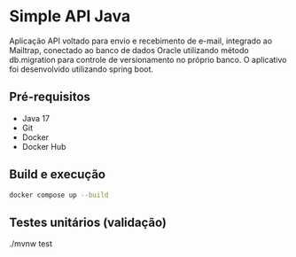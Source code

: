 # Simple API Java

Aplicação API voltado para envio e recebimento de e-mail, integrado ao Mailtrap, conectado ao banco de dados Oracle utilizando método db.migration para controle de versionamento no próprio banco.
O aplicativo foi desenvolvido utilizando spring boot.

## Pré-requisitos

- Java 17
- Git
- Docker
- Docker Hub

## Build e execução

```sh
docker compose up --build
```

## Testes unitários (validação)

./mvnw test
